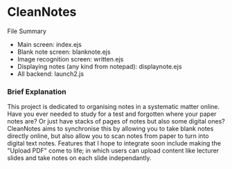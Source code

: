 # CleanNotes
File Summary
<ul>
  <li> Main screen: index.ejs </li>
  <li> Blank note screen: blanknote.ejs </li>
  <li> Image recognition screen: written.ejs </li>
  <li> Displaying notes (any kind from notepad): displaynote.ejs </li>
  <li> All backend: launch2.js </li>
</ul>

### Brief Explanation <br>
This project is dedicated to organising notes in a systematic matter online. Have you ever needed to study for a test and forgotten where your paper notes are? Or just have stacks of pages of notes but also some digital ones? CleanNotes aims to synchronise this by allowing you to take blank notes directly online, but also allow you to scan notes from paper to turn into digital text notes. Features that I hope to integrate soon include making the "Upload PDF" come to life; in which users can upload content like lecturer slides and take notes on each slide independantly. <br><br>


